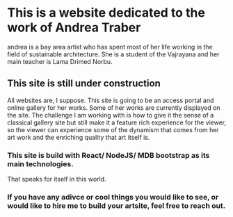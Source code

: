 # This is a website dedicated to the work of Andrea Traber


andrea is a bay area artist who has spent most of her life working in the field of sustainable architecture. She is a student of the Vajrayana and her main teacher is Lama Drimed Norbu. 

## This site is still under construction

All websites are, I suppose. This site is going to be an access portal and online gallery for her works. Some of her works are currently displayed on the site. The challenge I am working with is how to give it the sense of a classical gallery site but still make it a feature rich experience for the viewer, so the viewer can experience some of the dynamism that comes from her art work and the enriching quality that art itself is. 



### This site is build with React/ NodeJS/ MDB bootstrap as its main technologies.

That speaks for itself in this world. 

### If you have any adivce or cool things you would like to see, or would like to hire me to build your artsite, feel free to reach out. 

